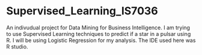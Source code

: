 # Supervised_Learning_IS7036


An indivudual project for Data Mining for Business Intelligence. I am trying to use Supervised Learning techniques to predict if a star in a pulsar using R. I will be using Logistic Regression for my analysis. The IDE used here was R studio.
